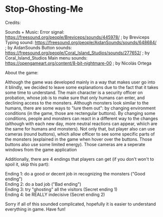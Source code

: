 # Stop-Ghosting-Me
 
Credits:  

 Sounds + Music:
	Error signal: https://freesound.org/people/Breviceps/sounds/445978/ ; by Breviceps
	Typing sound: https://freesound.org/people/AidanSounds/sounds/648684/ ; by AidanSounds
	Button sounds: https://freesound.org/people/Coral_Island_Studios/sounds/277652/ ; by Coral_Island_Studios
	Main menu sounds: https://opengameart.org/content/8-bit-nightmare-00 ; by Nicolás Ortega

About the game:  

Although the game was developed mainly in a way that makes user go into it blindly, we decided to leave some explanations due to the fact
that it takes some time to understand. The main character is a security officer on probation, whose job is to make sure that only humans can enter,
and declining access to the monsters. Although monsters look similar to the humans, there are some ways to "lure them out": by changing environment
conditions (in the game, those are rectengular buttons). By changing some conditions, people and monsters can react in a different way to the changes (although
with each new day, more neutral reactions can appear, whiich are the same for humans and monsters). Not only that, but player also can use cameras (round buttons), 
which allow officer to see some specific parts of the monsters (explained in the game when hover over the buttons. Those buttons also use some limited energy). Those
cameras are a seperate windows from the game application

Additionally, there are 4 endings that players can get (if you don't won't to spoil it, skip this part):

Ending 1: do a good or decent job in recognizing the monsters ("Good ending")  
Ending 2: do a bad job ("Bad ending")  
Ending 3: try "ghosting" all the visitors (Secret ending 1)  
Ending 4: be REALLY indecisive (Secret ending 2)  

Sorry if all of this sounded complicated, hopefully it is easier to understand everything in game. Have fun!
